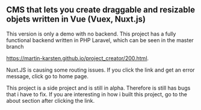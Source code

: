 ## CMS that lets you create draggable and resizable objets written in Vue (Vuex, Nuxt.js)

This version is only a demo with no backend. This project has a fully functional backend written in PHP Laravel, which can be seen in the master branch

https://martin-karsten.github.io/project_creator/200.html.

Nuxt.JS is causing some routing issues. If you click the link and get an error message, click go to home page.

This project is a side project and is still in alpha. Therefore is still has bugs that i have to fix. If you are interesting in how i built this project, go to the about section after clicking the link.
